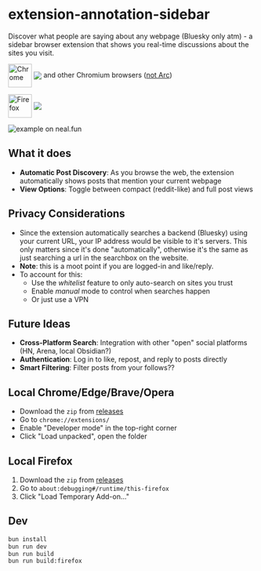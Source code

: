 # extension-annotation-sidebar

Discover what people are saying about any webpage (Bluesky only atm) - a sidebar browser extension that shows you real-time discussions about the sites you visit.

[link-chrome]: https://chromewebstore.google.com/detail/bluesky-sidebar/lbbbgodnfjcndohnhdjkomcckekjpjni 'Version published on Chrome Web Store'
[link-firefox]: https://addons.mozilla.org/en-US/firefox/addon/bluesky-sidebar/ 'Version published on Mozilla Add-ons'

[<img src="https://raw.githubusercontent.com/alrra/browser-logos/90fdf03c/src/chrome/chrome.svg" width="48" alt="Chrome" valign="middle">][link-chrome] [<img valign="middle" src="https://img.shields.io/chrome-web-store/v/lbbbgodnfjcndohnhdjkomcckekjpjni.svg?label=%20">][link-chrome] and other Chromium browsers ([not Arc](https://www.reddit.com/r/ArcBrowser/comments/1fb1gm3/chromesidepanel_api_for_extensions_in_arc_browser/))

[<img src="https://raw.githubusercontent.com/alrra/browser-logos/90fdf03c/src/firefox/firefox.svg" width="48" alt="Firefox" valign="middle">][link-firefox] [<img valign="middle" src="https://img.shields.io/amo/v/bluesky-sidebar.svg?label=%20">][link-firefox]

![example on neal.fun](https://github.com/user-attachments/assets/afc834a4-1d17-4b1d-843c-2e58f857f247)

## What it does

- **Automatic Post Discovery**: As you browse the web, the extension automatically shows posts that mention your current webpage
- **View Options**: Toggle between compact (reddit-like) and full post views

## Privacy Considerations

- Since the extension automatically searches a backend (Bluesky) using your current URL, your IP address would be visible to it's servers. This only matters since it's done "automatically", otherwise it's the same as just searching a url in the searchbox on the website.
- **Note**: this is a moot point if you are logged-in and like/reply.
- To account for this:
  - Use the *whitelist* feature to only auto-search on sites you trust
  - Enable *manual* mode to control when searches happen
  - Or just use a VPN

## Future Ideas

- **Cross-Platform Search**: Integration with other "open" social platforms (HN, Arena, local Obsidian?)
- **Authentication**: Log in to like, repost, and reply to posts directly
- **Smart Filtering**: Filter posts from your follows??

## Local Chrome/Edge/Brave/Opera

- Download the `zip` from [releases](https://github.com/hzoo/extension-annotation-sidebar/releases)
- Go to `chrome://extensions/`
- Enable "Developer mode" in the top-right corner
- Click "Load unpacked", open the folder

## Local Firefox

1. Download the `zip` from [releases](https://github.com/hzoo/extension-annotation-sidebar/releases)
2. Go to `about:debugging#/runtime/this-firefox`
3. Click "Load Temporary Add-on…"

## Dev

```sh
bun install
bun run dev
bun run build
bun run build:firefox
```
